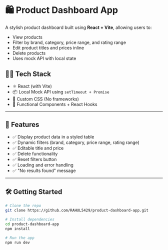 # 🛍️ Product Dashboard App

A stylish product dashboard built using **React + Vite**, allowing users to:
- View products
- Filter by brand, category, price range, and rating range
- Edit product titles and prices inline
- Delete products
- Uses mock API with local state


## 🧑‍💻 Tech Stack

- ⚛️ React (with Vite)
- 📦 Local Mock API using `setTimeout + Promise`
- 💅 Custom CSS (No frameworks)
- 🔄 Functional Components + React Hooks

---

## 🧰 Features

- ✅ Display product data in a styled table
- ✅ Dynamic filters (brand, category, price range, rating range)
- ✅ Editable title and price
- ✅ Delete functionality
- ✅ Reset filters button
- ✅ Loading and error handling
- ✅ "No results found" message

---

## 🛠️ Getting Started

```bash
# Clone the repo
git clone https://github.com/RAHUL5429/product-dashboard-app.git

# Install dependencies
cd product-dashboard-app
npm install

# Run the app
npm run dev
